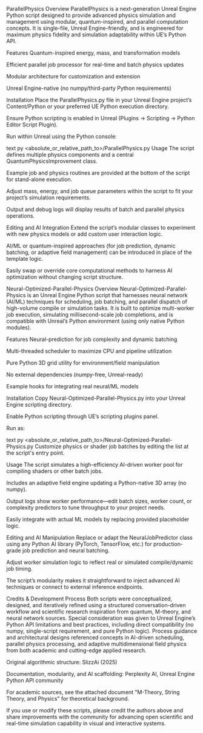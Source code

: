 ParallelPhysics
Overview
ParallelPhysics is a next-generation Unreal Engine Python script designed to provide advanced physics simulation and management using modular, quantum-inspired, and parallel computation concepts. It is single-file, Unreal Engine-friendly, and is engineered for maximum physics fidelity and simulation adaptability within UE’s Python API.

Features
Quantum-inspired energy, mass, and transformation models

Efficient parallel job processor for real-time and batch physics updates

Modular architecture for customization and extension

Unreal Engine-native (no numpy/third-party Python requirements)

Installation
Place the ParallelPhysics.py file in your Unreal Engine project’s Content/Python or your preferred UE Python execution directory.

Ensure Python scripting is enabled in Unreal (Plugins → Scripting → Python Editor Script Plugin).

Run within Unreal using the Python console:

text
py <absolute_or_relative_path_to>/ParallelPhysics.py
Usage
The script defines multiple physics components and a central QuantumPhysicsImprovement class.

Example job and physics routines are provided at the bottom of the script for stand-alone execution.

Adjust mass, energy, and job queue parameters within the script to fit your project’s simulation requirements.

Output and debug logs will display results of batch and parallel physics operations.

Editing and AI Integration
Extend the script’s modular classes to experiment with new physics models or add custom user interaction logic.

AI/ML or quantum-inspired approaches (for job prediction, dynamic batching, or adaptive field management) can be introduced in place of the template logic.

Easily swap or override core computational methods to harness AI optimization without changing script structure.

Neural-Optimized-Parallel-Physics
Overview
Neural-Optimized-Parallel-Physics is an Unreal Engine Python script that harnesses neural network (AI/ML) techniques for scheduling, job batching, and parallel dispatch of high-volume compile or simulation tasks. It is built to optimize multi-worker job execution, simulating millisecond-scale job completions, and is compatible with Unreal’s Python environment (using only native Python modules).

Features
Neural-prediction for job complexity and dynamic batching

Multi-threaded scheduler to maximize CPU and pipeline utilization

Pure Python 3D grid utility for environment/field manipulation

No external dependencies (numpy-free, Unreal-ready)

Example hooks for integrating real neural/ML models

Installation
Copy Neural-Optimized-Parallel-Physics.py into your Unreal Engine scripting directory.

Enable Python scripting through UE’s scripting plugins panel.

Run as:

text
py <absolute_or_relative_path_to>/Neural-Optimized-Parallel-Physics.py
Customize physics or shader job batches by editing the list at the script's entry point.

Usage
The script simulates a high-efficiency AI-driven worker pool for compiling shaders or other batch jobs.

Includes an adaptive field engine updating a Python-native 3D array (no numpy).

Output logs show worker performance—edit batch sizes, worker count, or complexity predictors to tune throughput to your project needs.

Easily integrate with actual ML models by replacing provided placeholder logic.

Editing and AI Manipulation
Replace or adapt the NeuralJobPredictor class using any Python AI library (PyTorch, TensorFlow, etc.) for production-grade job prediction and neural batching.

Adjust worker simulation logic to reflect real or simulated compile/dynamic job timing.

The script’s modularity makes it straightforward to inject advanced AI techniques or connect to external inference endpoints.

Credits & Development Process
Both scripts were conceptualized, designed, and iteratively refined using a structured conversation-driven workflow and scientific research inspiration from quantum, M-theory, and neural network sources. Special consideration was given to Unreal Engine’s Python API limitations and best practices, including direct compatibility (no numpy, single-script requirement, and pure Python logic).
Process guidance and architectural designs referenced concepts in AI-driven scheduling, parallel physics processing, and adaptive multidimensional field physics from both academic and cutting-edge applied research.​

Original algorithmic structure: SlizzAi (2025)

Documentation, modularity, and AI scaffolding: Perplexity AI, Unreal Engine Python API community

For academic sources, see the attached document "M-Theory, String Theory, and Physics" for theoretical background.

If you use or modify these scripts, please credit the authors above and share improvements with the community for advancing open scientific and real-time simulation capability in visual and interactive systems.
